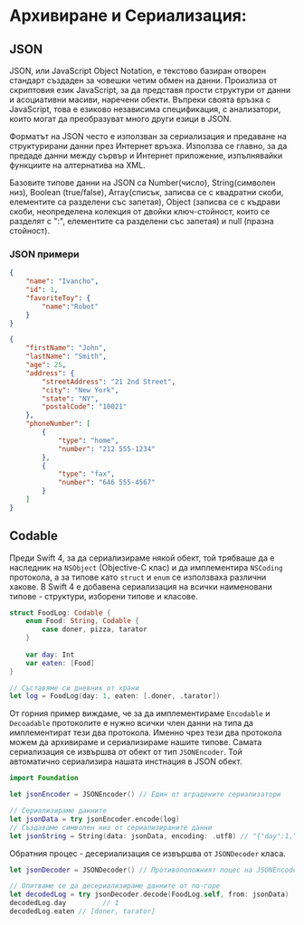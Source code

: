 # Архивиране и Сериализация:

## JSON
JSON, или JavaScript Object Notation, е текстово базиран отворен стандарт създаден за човешки четим обмен на данни. Произлиза от скриптовия език JavaScript, за да представя прости структури от данни и асоциативни масиви, наречени обекти. Въпреки своята връзка с JavaScript, това е езиково независима спецификация, с анализатори, които могат да преобразуват много други езици в JSON.

Форматът на JSON често е използван за сериализация и предаване на структурирани данни през Интернет връзка. Използва се главно, за да предаде данни между сървър и Интернет приложение, изпълнявайки функциите на алтернатива на XML.

Базовите типове данни на JSON са Number(число), String(символен низ), Boolean (true/false), Array(списък, записва се с квадратни скоби, елементите са разделени със запетая), Object (записва се с къдрави скоби, неопределена колекция от двойки ключ-стойност, които се разделят с ":", елементите са разделени със запетая) и null (празна стойност).

### JSON примери
```json
{
    "name": "Ivancho",
    "id": 1,
    "favoriteToy": {
        "name":"Robot"
    }
}
```

```json
{
    "firstName": "John",
    "lastName": "Smith",
    "age": 25,
    "address": {
        "streetAddress": "21 2nd Street",
        "city": "New York",
        "state": "NY",
        "postalCode": "10021"
    },
    "phoneNumber": [
        {
            "type": "home",
            "number": "212 555-1234"
        },
        {
            "type": "fax",
            "number": "646 555-4567"
        }
    ]
}
```

## Codable
Преди Swift 4, за да сериализираме някой обект, той трябваше да е наследник на `NSObject` (Objective-C клас) и да имплементира `NSCoding` протокола, а за типове като `struct` и `enum` се използваха различни хакове.
В Swift 4 е добавена сериализация на всички наименовани типове - структури, изборени типове и класове.

```swift
struct FoodLog: Codable {
    enum Food: String, Codable {
        case doner, pizza, tarator
    }
    
    var day: Int
    var eaten: [Food]
}

// Съставяме си дневник от храни
let log = FoodLog(day: 1, eaten: [.doner, .tarator])
```

От горния пример виждаме, че за да имплементираме `Encodable` и `Decoadable` протоколите е нужно всички член данни на типа да имплементират тези два протокола. Именно чрез тези два протокола можем да архивираме и сериализираме нашите типове. Самата сериализация се извършва от обект от тип `JSONEncoder`. Той автоматично сериализира нашата инстнация в JSON обект.


```swift
import Foundation 

let jsonEncoder = JSONEncoder() // Един от вградените сериализатори

// Сериализираме данните
let jsonData = try jsonEncoder.encode(log)
// Създаваме символен низ от сериализираните данни
let jsonString = String(data: jsonData, encoding: .utf8) // "{"day":1,"eaten":["doner","tarator"]}"
```

Обратния процес - десериализация се извършва от `JSONDecoder` класа.

```swift
let jsonDecoder = JSONDecoder() // Противоположният поцес на JSONEncoder

// Опитваме се да десериализираме данните от по-горе
let decodedLog = try jsonDecoder.decode(FoodLog.self, from: jsonData)
decodedLog.day         // 1
decodedLog.eaten // [doner, tarator]
```
